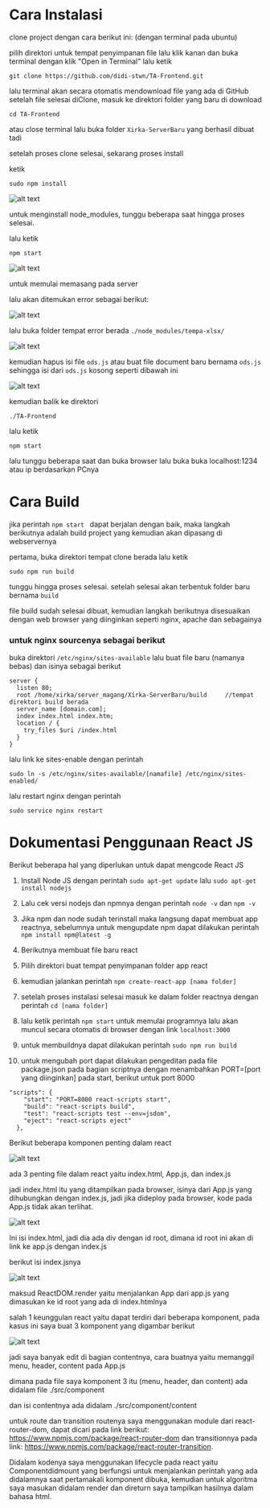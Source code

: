 # Cara Instalasi 

clone project dengan cara berikut ini: (dengan terminal pada ubuntu)

pilih direktori untuk tempat penyimpanan file
lalu klik kanan dan buka terminal dengan klik "Open in Terminal"
lalu ketik 

`git clone https://github.com/didi-stwn/TA-Frontend.git`

lalu terminal akan secara otomatis mendownload file yang ada di GitHub
setelah file selesai diClone, masuk ke direktori folder yang baru di download 

`cd TA-Frontend`

atau close terminal lalu buka folder `Xirka-ServerBaru` yang berhasil dibuat tadi

setelah proses clone selesai, sekarang proses install

ketik 

`sudo npm install` 

![alt text](https://github.com/didi-stwn/Xirka-FrontEnd/blob/master/screenshoot/npminstall.png)

untuk menginstall node_modules, tunggu beberapa saat hingga proses selesai.

lalu ketik 

`npm start` 

![alt text](https://github.com/didi-stwn/Xirka-FrontEnd/blob/master/screenshoot/npm%20start.png)

untuk memulai memasang pada server

lalu akan ditemukan error sebagai berikut:

![alt text](https://github.com/didi-stwn/Xirka-FrontEnd/blob/master/screenshoot/errorods.png)

lalu buka folder tempat error berada `./node_modules/tempa-xlsx/`

![alt text](https://github.com/didi-stwn/Xirka-FrontEnd/blob/master/screenshoot/odsjs.png)

kemudian hapus isi file `ods.js` atau buat file document baru bernama `ods.js` sehingga isi dari `ods.js` kosong seperti dibawah ini

![alt text](https://github.com/didi-stwn/Xirka-FrontEnd/blob/master/screenshoot/filekosong.png)

kemudian balik ke direktori 

`./TA-Frontend`

lalu ketik 

`npm start`

lalu tunggu beberapa saat dan buka browser lalu buka buka localhost:1234 atau ip berdasarkan PCnya



# Cara Build

jika perintah `npm start ` dapat berjalan dengan baik, maka langkah berikutnya adalah build project yang kemudian akan dipasang di webservernya

pertama, buka direktori tempat clone berada lalu ketik

`sudo npm run build`

tunggu hingga proses selesai. setelah selesai akan terbentuk folder baru bernama `build`

file build sudah selesai dibuat, kemudian langkah berikutnya disesuaikan dengan web browser yang diinginkan seperti nginx, apache dan sebagainya

### untuk nginx sourcenya sebagai berikut 

buka direktori `/etc/nginx/sites-available` lalu buat file baru (namanya bebas) dan isinya sebagai berikut 

```
server {
  listen 80;
  root /home/xirka/server_magang/Xirka-ServerBaru/build     //tempat direktori build berada
  server_name [domain.com];
  index index.html index.htm;
  location / {
    try_files $uri /index.html
  }
}
```

lalu link ke sites-enable dengan perintah

`sudo ln -s /etc/nginx/sites-available/[namafile] /etc/nginx/sites-enabled/`

lalu restart nginx dengan perintah 

`sudo service nginx restart`



# Dokumentasi Penggunaan React JS

Berikut beberapa hal yang diperlukan untuk dapat mengcode React JS

1. Install Node JS dengan perintah `sudo apt-get update` lalu `sudo apt-get install nodejs`

2. Lalu cek versi nodejs dan npmnya dengan perintah `node -v` dan `npm -v`

3. Jika npm dan node sudah terinstall  maka langsung dapat membuat app reactnya, sebelumnya untuk mengupdate npm dapat dilakukan perintah `npm install npm@latest -g`

4. Berikutnya membuat file baru react

5. Pilih direktori buat tempat penyimpanan folder app react

6. kemudian jalankan perintah `npm create-react-app [nama folder]`

7. setelah proses instalasi selesai masuk ke dalam folder reactnya dengan perintah `cd [nama folder]`

8. lalu ketik perintah `npm start` untuk memulai programnya lalu akan muncul secara otomatis di browser dengan link `localhost:3000`

9. untuk membuildnya dapat dilakukan perintah `sudo npm run build`

10. untuk mengubah port dapat dilakukan pengeditan pada file package.json pada bagian scriptnya dengan menambahkan PORT=[port yang diinginkan] pada start, berikut untuk port 8000

```
"scripts": {
    "start": "PORT=8000 react-scripts start",
    "build": "react-scripts build",
    "test": "react-scripts test --env=jsdom",
    "eject": "react-scripts eject"
  },
  ```


Berikut beberapa komponen penting dalam react

![alt text](https://github.com/didi-stwn/Xirka-FrontEnd/blob/master/screenshoot/Untitled%20Diagram%20(3).png)

ada 3 penting file dalam react yaitu index.html, App.js, dan index.js

jadi index.html itu yang ditampilkan pada browser, isinya dari App.js yang dihubungkan dengan index.js, jadi jika dideploy pada browser, kode pada App.js tidak akan terlihat.


![alt text](https://github.com/didi-stwn/Xirka-FrontEnd/blob/master/screenshoot/index.html.png)

Ini isi index.html, jadi dia ada div dengan id root, dimana id root ini akan di link ke app.js dengan index.js


berikut isi index.jsnya

![alt text](https://github.com/didi-stwn/Xirka-FrontEnd/blob/master/screenshoot/index.js.png)

maksud ReactDOM.render yaitu menjalankan App dari app.js yang dimasukan ke id root yang ada di index.htmlnya


salah 1 keunggulan react yaitu dapat terdiri dari beberapa komponent, pada kasus ini saya buat 3 komponent yang digambar berikut

![alt text](https://github.com/didi-stwn/Xirka-FrontEnd/blob/master/screenshoot/Untitled%20Diagram.png)

jadi saya banyak edit di bagian contentnya, cara buatnya yaitu memanggil menu, header, content pada App.js

dimana pada file saya komponent 3 itu (menu, header, dan content) ada didalam file ./src/component

dan isi contentnya ada didalam ./src/component/content

untuk route dan transition routenya saya menggunakan module dari react-router-dom, dapat dicari pada link berikut: https://www.npmjs.com/package/react-router-dom dan transitionnya pada link: https://www.npmjs.com/package/react-router-transition.

Didalam kodenya saya menggunakan lifecycle pada react yaitu Componentdidmount yang berfungsi untuk menjalankan perintah yang ada didalamnya saat pertamakali komponent dibuka, kemudian untuk algoritma saya masukan didalam render dan direturn saya tampilkan hasilnya dalam bahasa html.
